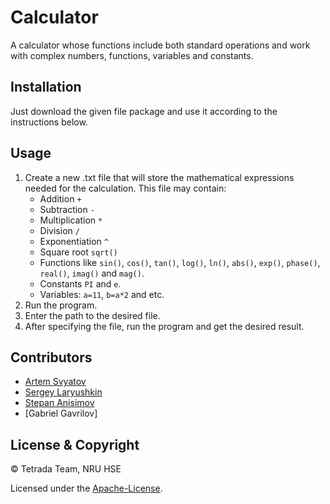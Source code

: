 # Calculator

A calculator whose functions include both standard operations and work with complex numbers, functions, variables and constants.

## Installation

Just download the given file package and use it according to the instructions below.

## Usage

1. Create a new .txt file that will store the mathematical expressions needed for the calculation. This file may contain:
    - Addition `+`
    - Subtraction `-`
    - Multiplication `*`
    - Division `/`
    - Exponentiation `^`
    - Square root `sqrt()`
    - Functions like `sin()`, `cos()`, `tan()`, `log()`, `ln()`, `abs()`, `exp()`, `phase()`, `real()`, `imag()` and `mag()`.
    - Constants `PI` and `e`.
    - Variables: `a=11`, `b=a*2` and etc.
2. Run the program.
3. Enter the path to the desired file.
4. After specifying the file, run the program and get the desired result.

## Contributors

- [Artem Svyatov](https://github.com/xSVTx)
- [Sergey Laryushkin](https://github.com/yoloroy)
- [Stepan Anisimov](https://github.com/kipyatiln1k)
- [Gabriel Gavrilov]

## License & Copyright

© Tetrada Team, NRU HSE

Licensed under the [Apache-License](https://github.com/yoloroy/Calculator/blob/main/LICENSE).
